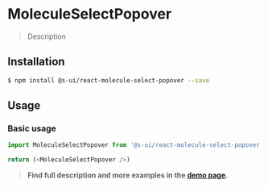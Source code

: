 # MoleculeSelectPopover

> Description

<!-- ![](./assets/preview.png) -->

## Installation

```sh
$ npm install @s-ui/react-molecule-select-popover --save
```

## Usage

### Basic usage
```js
import MoleculeSelectPopover from '@s-ui/react-molecule-select-popover'

return (<MoleculeSelectPopover />)
```


> **Find full description and more examples in the [demo page](#).**